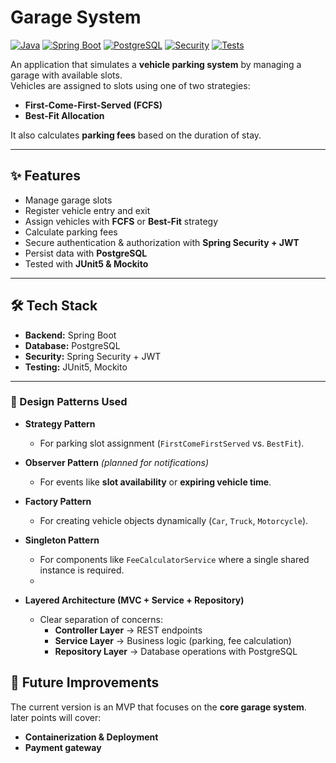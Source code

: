 # Garage System

[![Java](https://img.shields.io/badge/Java-17-orange)](https://www.oracle.com/java/technologies/javase/jdk17-archive-downloads.html)
[![Spring Boot](https://img.shields.io/badge/Spring%20Boot-3.x-brightgreen)](https://spring.io/projects/spring-boot)
[![PostgreSQL](https://img.shields.io/badge/PostgreSQL-14-blue)](https://www.postgresql.org/)
[![Security](https://img.shields.io/badge/Security-Spring%20Security%20%2B%20JWT-red)](https://spring.io/projects/spring-security)
[![Tests](https://img.shields.io/badge/Tests-JUnit5%20%2B%20Mockito-yellow)](https://junit.org/junit5/)

An application that simulates a **vehicle parking system** by managing a garage with available slots.  
Vehicles are assigned to slots using one of two strategies:  

- **First-Come-First-Served (FCFS)**
- **Best-Fit Allocation**

It also calculates **parking fees** based on the duration of stay.

---

## ✨ Features
-  Manage garage slots  
-  Register vehicle entry and exit  
-  Assign vehicles with **FCFS** or **Best-Fit** strategy  
-  Calculate parking fees  
-  Secure authentication & authorization with **Spring Security + JWT**  
-  Persist data with **PostgreSQL**  
-  Tested with **JUnit5 & Mockito**

---

## 🛠️ Tech Stack
- **Backend:** Spring Boot  
- **Database:** PostgreSQL  
- **Security:** Spring Security + JWT  
- **Testing:** JUnit5, Mockito

---
### 🔹 Design Patterns Used

- **Strategy Pattern**  
  - For parking slot assignment (`FirstComeFirstServed` vs. `BestFit`).  

- **Observer Pattern** *(planned for notifications)*  
  - For events like **slot availability** or **expiring vehicle time**.  

- **Factory Pattern**  
  - For creating vehicle objects dynamically (`Car`, `Truck`, `Motorcycle`).  

- **Singleton Pattern**  
  - For components like `FeeCalculatorService` where a single shared instance is required.
  - 
- **Layered Architecture (MVC + Service + Repository)**  
  - Clear separation of concerns:  
    - **Controller Layer** → REST endpoints  
    - **Service Layer** → Business logic (parking, fee calculation)  
    - **Repository Layer** → Database operations with PostgreSQL  

## 📌 Future Improvements

The current version is an MVP that focuses on the **core garage system**. later points will cover:

- **Containerization & Deployment**  
- **Payment gateway**  


